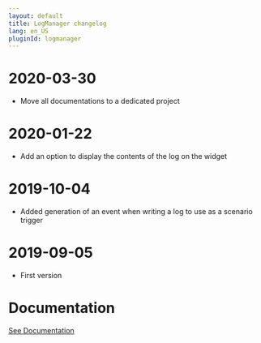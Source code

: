 ```yaml
---
layout: default
title: LogManager changelog
lang: en_US
pluginId: logmanager
---
```


# 2020-03-30

- Move all documentations to a dedicated project

# 2020-01-22

- Add an option to display the contents of the log on the widget

# 2019-10-04

- Added generation of an event when writing a log to use as a scenario trigger

# 2019-09-05

- First version

# Documentation

[See Documentation]({{site.baseurl}}/{{page.pluginId}})
